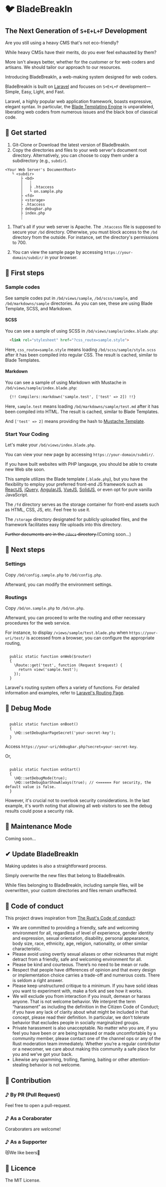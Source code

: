 # 🐦 BladeBreakIn

## The Next Generation of `S+E+L+F` Development

Are you still using a heavy CMS that's not eco-friendly?

While heavy CMSs have their merits, do you ever feel exhausted by them?

More isn't always better, whether for the customer or for web coders and artisans. We should tailor our approach to our resources.

Introducing BladeBreakIn, a web-making system designed for web coders.

BladeBreakIn is built on [Laravel](https://laravel.com/) and focuses on `S+E+L+F` development—Simple, Easy, Light, and Fast.
 
Laravel, a highly popular web application framework, boasts expressive, elegant syntax. In particular, the [Blade Templating Engine](https://laravel.com/docs/master/blade) is unparalleled, liberating web coders from numerous issues and the black box of classical code.

## 🎼 Get started

1. Git-Clone or Download the latest version of BladeBreakIn.
1. Copy the directories and files to your web server's document root directory. Alternatively, you can choose to copy them under a subdirectory (e.g., `subdir`).

```
<Your Web Server's DocumentRoot>
   └ <subdir>
       ├ <bd>
       │   ┊
       │   ├ .htaccess
       │   └ on.sample.php 
       ├ <fd>
       ├ <storage>
       ├ .htaccess
       ├ debugbar.php
       ├ index.php
       ┊
```

1. That's all if your web server is Apache. The `.htaccess` file is supposed to secure your `/bd` directory. Otherwise, you must block access to the `/bd` directory from the outside. For instance, set the directory's permissions to 700.

1. You can view the sample page by accessing `https://your-domain/subdir/` in your browser.

## 👶 First steps

### Sample codes

See sample codes put in `/bd/views/sample`, `/bd/scss/sample`, and `/bd/markdowns/sample` directories.
As you can see, these are using Blade Template, SCSS, and Markdown.

#### SCSS

You can see a sample of using SCSS in `/bd/views/sample/index.blade.php`:

``` html
  <link rel="stylesheet" href="?css_route=sample.style">
```

Here, `css_route=sample.style` means loading `/bd/scss/sample/style.scss` after it has been compiled into regular CSS.
The result is cached, similar to Blade Templates.


#### Markdown

You can see a sample of using Markdown with Mustache in `/bd/views/sample/index.blade.php`:

``` html
  {!! Compilers::markdown('sample.test', ['test' => 2]) !!}
```

Here, `sample.test` means loading `/bd/markdowns/sample/test.md` after it has been compiled into HTML.
The result is cached, similar to Blade Templates.

And `['test' => 2]` means providing the hash to [Mustache Template](https://mustache.github.io/).


### Start Your Coding

Let's make your `/bd/views/index.blade.php`.

You can view your new page by accessing `https://your-domain/subdir/`.

If you have built websites with PHP langauge, you should be able to create new Web site soon.

This sample utilizes the Blade template (`.blade.php`), but you have the flexibility to employ your preferred front-end JS framework such as [ReactJS](https://reactjs.org/), [jQuery](https://jquery.com/), [AngularJS](https://angularjs.org/), [VueJS](https://vuejs.org/), [SolidJS](https://www.solidjs.com/), or even opt for pure vanilla JavaScript.

The `/fd` directory serves as the storage container for front-end assets such as HTML, CSS, JS, etc. Feel free to use it.

The `/storage` directory designated for publicly uploaded files, and the framework facilitates easy file uploads into this directory.

~~Further documents are in the `/docs` directory.~~(Coming soon...)

## 🚀 Next steps

### Settings

Copy `/bd/config.sample.php` to `/bd/config.php`.

Afterward, you can modify the environment settings.


### Routings

Copy `/bd/on.sample.php` to `/bd/on.php`.

Afterward, you can proceed to write the routing and other necessary procedures for the web service.

For instance, to display `/views/sample/test.blade.php` when `https://your-uri/test/` is accessed from a browser, you can configure the appropriate routing,

``` php: on.php

  public static function onWeb($router)
  {
    \Route::get('test', function (Request $request) {
      return view('sample.test');
    });
  }

```

Laravel's routing system offers a variety of functions. For detailed information and examples, refer to [Laravel's Routing Page](https://laravel.com/docs/master/routing).

## 🐞 Debug Mode

``` php: on.php

  public static function onBoot()
  {
    \HQ::setDebugbarPageSecret('your-secret-key');
  } 

```

Access `https://your-uri/debugbar.php?secret=your-secret-key`.

Or, 

``` php: on.php

  public static function onStart()
  {
    \HQ::setDebugMode(true);
    \HQ::setDebugbarShowAlways(true); // <====== For security, the default value is false.
  } 

```

However, it's crucial not to overlook security considerations. In the last example, it's worth noting that allowing all web visitors to see the debug results could pose a security risk.

## 🔧 Maintenance Mode

Coming soon...

## ✔ Update BladeBreakIn

Making updates is also a straightforward process.

Simply overwrite the new files that belong to BladeBreakIn.

While files belonging to BladeBreakIn, including sample files, will be overwritten, your custom directories and files remain unaffected.

## 🎵 Code of conduct

This project draws inspiration from [The Rust's Code of conduct](https://www.rust-lang.org/policies/code-of-conduct):
* We are committed to providing a friendly, safe and welcoming environment for all, regardless of level of experience, gender identity and expression, sexual orientation, disability, personal appearance, body size, race, ethnicity, age, religion, nationality, or other similar characteristic.
* Please avoid using overtly sexual aliases or other nicknames that might detract from a friendly, safe and welcoming environment for all.
* Please be kind and courteous. There’s no need to be mean or rude.
* Respect that people have differences of opinion and that every design or implementation choice carries a trade-off and numerous costs. There is seldom a right answer.
* Please keep unstructured critique to a minimum. If you have solid ideas you want to experiment with, make a fork and see how it works.
* We will exclude you from interaction if you insult, demean or harass anyone. That is not welcome behavior. We interpret the term “harassment” as including the definition in the Citizen Code of Conduct; if you have any lack of clarity about what might be included in that concept, please read their definition. In particular, we don’t tolerate behavior that excludes people in socially marginalized groups.
* Private harassment is also unacceptable. No matter who you are, if you feel you have been or are being harassed or made uncomfortable by a community member, please contact one of the channel ops or any of the Rust moderation team immediately. Whether you’re a regular contributor or a newcomer, we care about making this community a safe place for you and we’ve got your back.
* Likewise any spamming, trolling, flaming, baiting or other attention-stealing behavior is not welcome.

## 👏 Contribution

### ♪ By PR (Pull Request)

Feel free to open a pull-request.

### ♪ As a Coraborater

Coraboraters are welcome!

### ♪ As a Supporter

😻We like beers🍺

## 📝 Licence

The MIT License.
